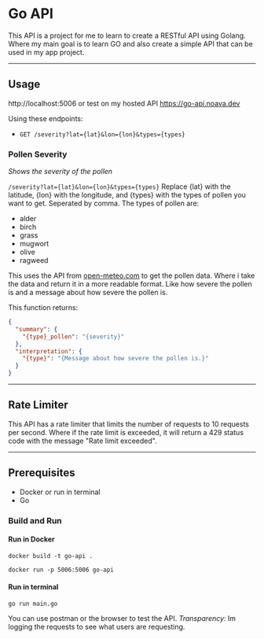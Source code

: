 # Go API
This API is a project for me to learn to create a RESTful API using Golang. Where my main goal is to learn GO and also create a simple API that can be used in my app project.

---

## Usage

http://localhost:5006 or test on my hosted API https://go-api.noava.dev

Using these endpoints:
- `GET /severity?lat={lat}&lon={lon}&types={types}`


### Pollen Severity
*Shows the severity of the pollen*

`/severity?lat={lat}&lon={lon}&types={types}` Replace {lat} with the latitude, {lon} with the longitude, and {types} with the types of pollen you want to get. Seperated by comma. The types of pollen are:
- alder
- birch
- grass
- mugwort
- olive
- ragweed

This uses the API from [open-meteo.com](https://open-meteo.com/) to get the pollen data. Where i take the data and return it in a more readable format. Like how severe the pollen is and a message about how severe the pollen is.

This function returns:
```json
{
  "summary": {
    "{type}_pollen": "{severity}"
  },
  "interpretation": {
    "{type}": "{Message about how severe the pollen is.}"
  }
}
```

---

## Rate Limiter
This API has a rate limiter that limits the number of requests to 10 requests per second. Where if the rate limit is exceeded, it will return a 429 status code with the message "Rate limit exceeded".

---

## Prerequisites

- Docker or run in terminal
- Go

### Build and Run

#### Run in Docker
```terminal
docker build -t go-api .
```

```terminal
docker run -p 5006:5006 go-api
```
#### Run in terminal
```terminal
go run main.go
```

You can use postman or the browser to test the API.
*Transparency*: Im logging the requests to see what users are requesting.